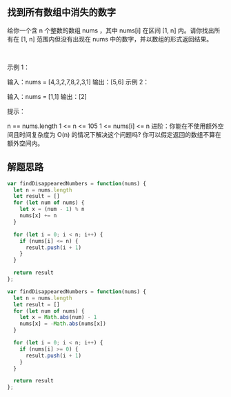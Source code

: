 ## 找到所有数组中消失的数字

给你一个含 n 个整数的数组 nums ，其中 nums[i] 在区间 [1, n] 内。请你找出所有在 [1, n] 范围内但没有出现在 nums 中的数字，并以数组的形式返回结果。

 

示例 1：

输入：nums = [4,3,2,7,8,2,3,1]
输出：[5,6]
示例 2：

输入：nums = [1,1]
输出：[2]
 

提示：

n == nums.length
1 <= n <= 105
1 <= nums[i] <= n
进阶：你能在不使用额外空间且时间复杂度为 O(n) 的情况下解决这个问题吗? 你可以假定返回的数组不算在额外空间内。

## 解题思路

```js
var findDisappearedNumbers = function(nums) {
  let n = nums.length 
  let result = []
  for (let num of nums) {
    let x = (num - 1) % n 
    nums[x] += n
  }

  for (let i = 0; i < n; i++) {
    if (nums[i] <= n) {
      result.push(i + 1)
    }
  }

  return result
};
```

```js
var findDisappearedNumbers = function(nums) {
  let n = nums.length 
  let result = []
  for (let num of nums) {
    let x = Math.abs(num) - 1
    nums[x] = -Math.abs(nums[x])
  }

  for (let i = 0; i < n; i++) {
    if (nums[i] >= 0) {
      result.push(i + 1)
    }
  }

  return result
};
```

